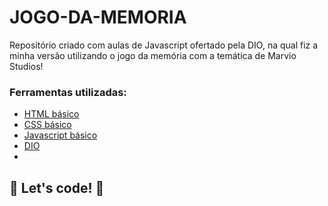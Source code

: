 # JOGO-DA-MEMORIA

Repositório criado com aulas de Javascript ofertado pela DIO, na qual fiz a minha versão utilizando  o jogo da memória com a temática de Marvio Studios! 

### Ferramentas utilizadas:

* [HTML básico](https://www.w3schools.com/html/)
* [CSS básico](https://developer.mozilla.org/pt-BR/docs/Web/CSS)
* [Javascript básico](https://developer.mozilla.org/pt-BR/docs/Web/JavaScript)
* [DIO](https://dio.me/sign-up?ref=1BBJE0QUYH)
* 
 


## 🚀 Let's code! 🚀

